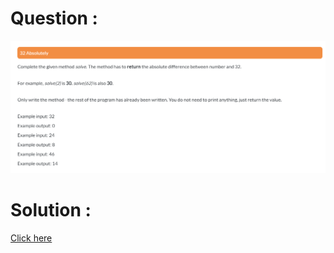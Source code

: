 # Question :
![32 absolutely](https://github.com/prabhu30/coding/blob/main/Edyst/Python%20-%20Intro%20to%20Advanced/02_The%20Basics/40_32%20absolutely/image.png)

# Solution :
[Click here](https://github.com/prabhu30/coding/blob/main/Edyst/Python%20-%20Intro%20to%20Advanced/02_The%20Basics/40_32%20absolutely/solution.py)

